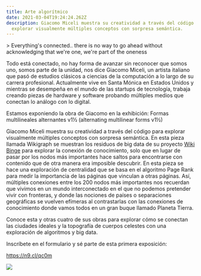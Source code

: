 ```yaml
---
title: Arte algorítmico
date: 2021-03-04T19:24:24.262Z
description: Giacomo Miceli muestra su creatividad a través del código para
  explorar visualmente múltiples conceptos con sorpresa semántica.
---
```



\> Everything's connected.. there is no way to go ahead without acknowledging that we're one, we're part of the oneness 

Todo está conectado, no hay forma de avanzar sin reconocer que somos uno, somos parte de la unidad, nos dice Giacomo Miceli, un artista italiano que pasó de estudios clásicos a ciencias de la computación a lo largo de su carrera profesional. Actualmente vive en Santa Mónica en Estados Unidos y mientras se desempeña en el mundo de las startups de tecnología, trabaja creando piezas de hardware y software probando múltiples medios que conectan lo análogo con lo digital.

Estamos exponiendo la obra de Giacomo en la exhibición: Formas multilineales alternantes v1½ (alternating multilinear forms v1½)

Giacomo Miceli muestra su creatividad a través del código para explorar visualmente múltiples conceptos con sorpresa semántica. En esta pieza llamada Wikigraph se muestran los residuos de big data de su proyecto [Wiki Binge](https://www.jamez.it/project/wikibinge/) para explorar la conexión de conocimiento, solo que en lugar de pasar por los nodos más importantes hace saltos para encontrarse con contenido que de otra manera era imposible descubrir. En esta pieza se hace una exploración de centralidad que se basa en el algoritmo Page Rank para medir la importancia de las páginas que vinculan a otras páginas. Así, múltiples conexiones entre los 200 nodos más importantes nos recuerdan que vivimos en un mundo interconectado en el que no podemos pretender vivir con fronteras, y donde las nociones de países o separaciones geográficas se vuelven efímeras al contrastarlas con las conexiones de conocimiento donde vamos todos en un gran buque llamado Planeta Tierra.



Conoce esta y otras cuatro de sus obras para explorar cómo se conectan las ciudades ideales y la topografía de cuerpos celestes con una exploración de algoritmos y big data.



Inscríbete en el formulario y sé parte de esta primera exposición:



<https://n9.cl/qc0m>



![](/uploads/screen-shot-2021-03-04-at-1.43.10-pm.png)